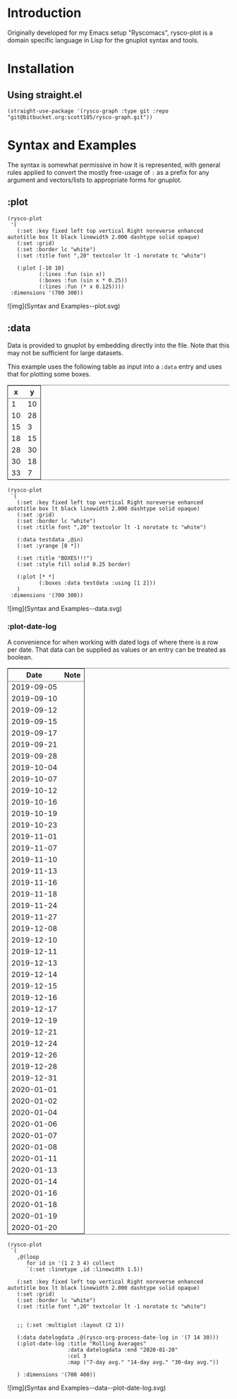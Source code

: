 

# Introduction

Originally developed for my Emacs setup "Ryscomacs", rysco-plot is a domain specific language in Lisp for the gnuplot syntax and tools.


# Installation


## Using straight.el

    (straight-use-package '(rysco-graph :type git :repo "git@bitbucket.org:scott105/rysco-graph.git"))


# Syntax and Examples

The syntax is somewhat permissive in how it is represented, with general rules applied to convert the mostly free-usage of `:` as a prefix for any argument and vectors/lists to appropriate forms for gnuplot.


## :plot

    (rysco-plot
     '(
       (:set :key fixed left top vertical Right noreverse enhanced autotitle box lt black linewidth 2.000 dashtype solid opaque)
       (:set :grid)
       (:set :border lc "white")
       (:set :title font ",20" textcolor lt -1 norotate tc "white")

       (:plot [-10 10]
              (:lines :fun (sin x))
              (:boxes :fun (sin x * 0.25))
              (:lines :fun (* x 0.125))))
     :dimensions '(700 300))

![img](Syntax and Examples--plot.svg)


## :data

Data is provided to gnuplot by embedding directly into the file. Note that this may not be sufficient for large datasets.

This example uses the following table as input into a `:data` entry and uses that for plotting some boxes.

<table id="org939c711" border="2" cellspacing="0" cellpadding="6" rules="groups" frame="hsides">


<colgroup>
<col  class="org-right" />

<col  class="org-right" />
</colgroup>
<thead>
<tr>
<th scope="col" class="org-right">x</th>
<th scope="col" class="org-right">y</th>
</tr>
</thead>

<tbody>
<tr>
<td class="org-right">1</td>
<td class="org-right">10</td>
</tr>


<tr>
<td class="org-right">10</td>
<td class="org-right">28</td>
</tr>


<tr>
<td class="org-right">15</td>
<td class="org-right">3</td>
</tr>


<tr>
<td class="org-right">18</td>
<td class="org-right">15</td>
</tr>


<tr>
<td class="org-right">28</td>
<td class="org-right">30</td>
</tr>


<tr>
<td class="org-right">30</td>
<td class="org-right">18</td>
</tr>


<tr>
<td class="org-right">33</td>
<td class="org-right">7</td>
</tr>
</tbody>
</table>

    (rysco-plot
     `(
       (:set :key fixed left top vertical Right noreverse enhanced autotitle box lt black linewidth 2.000 dashtype solid opaque)
       (:set :grid)
       (:set :border lc "white")
       (:set :title font ",20" textcolor lt -1 norotate tc "white")
    
       (:data testdata ,@in)
       (:set :yrange [0 *])
    
       (:set :title "BOXES!!!")
       (:set :style fill solid 0.25 border)
    
       (:plot [* *]
              (:boxes :data testdata :using [1 2]))
       )
     :dimensions '(700 300))

![img](Syntax and Examples--data.svg)


### :plot-date-log

A convenience for when working with dated logs of where there is a row per date.
That data can be supplied as values or an entry can be treated as boolean.

<table id="orgac000fa" border="2" cellspacing="0" cellpadding="6" rules="groups" frame="hsides">


<colgroup>
<col  class="org-right" />

<col  class="org-left" />
</colgroup>
<thead>
<tr>
<th scope="col" class="org-right">Date</th>
<th scope="col" class="org-left">Note</th>
</tr>
</thead>

<tbody>
<tr>
<td class="org-right">2019-09-05</td>
<td class="org-left">&#xa0;</td>
</tr>


<tr>
<td class="org-right">2019-09-10</td>
<td class="org-left">&#xa0;</td>
</tr>


<tr>
<td class="org-right">2019-09-12</td>
<td class="org-left">&#xa0;</td>
</tr>


<tr>
<td class="org-right">2019-09-15</td>
<td class="org-left">&#xa0;</td>
</tr>


<tr>
<td class="org-right">2019-09-17</td>
<td class="org-left">&#xa0;</td>
</tr>


<tr>
<td class="org-right">2019-09-21</td>
<td class="org-left">&#xa0;</td>
</tr>


<tr>
<td class="org-right">2019-09-28</td>
<td class="org-left">&#xa0;</td>
</tr>


<tr>
<td class="org-right">2019-10-04</td>
<td class="org-left">&#xa0;</td>
</tr>


<tr>
<td class="org-right">2019-10-07</td>
<td class="org-left">&#xa0;</td>
</tr>


<tr>
<td class="org-right">2019-10-12</td>
<td class="org-left">&#xa0;</td>
</tr>


<tr>
<td class="org-right">2019-10-16</td>
<td class="org-left">&#xa0;</td>
</tr>


<tr>
<td class="org-right">2019-10-19</td>
<td class="org-left">&#xa0;</td>
</tr>


<tr>
<td class="org-right">2019-10-23</td>
<td class="org-left">&#xa0;</td>
</tr>


<tr>
<td class="org-right">2019-11-01</td>
<td class="org-left">&#xa0;</td>
</tr>


<tr>
<td class="org-right">2019-11-07</td>
<td class="org-left">&#xa0;</td>
</tr>


<tr>
<td class="org-right">2019-11-10</td>
<td class="org-left">&#xa0;</td>
</tr>


<tr>
<td class="org-right">2019-11-13</td>
<td class="org-left">&#xa0;</td>
</tr>


<tr>
<td class="org-right">2019-11-16</td>
<td class="org-left">&#xa0;</td>
</tr>


<tr>
<td class="org-right">2019-11-18</td>
<td class="org-left">&#xa0;</td>
</tr>


<tr>
<td class="org-right">2019-11-24</td>
<td class="org-left">&#xa0;</td>
</tr>


<tr>
<td class="org-right">2019-11-27</td>
<td class="org-left">&#xa0;</td>
</tr>


<tr>
<td class="org-right">2019-12-08</td>
<td class="org-left">&#xa0;</td>
</tr>


<tr>
<td class="org-right">2019-12-10</td>
<td class="org-left">&#xa0;</td>
</tr>


<tr>
<td class="org-right">2019-12-11</td>
<td class="org-left">&#xa0;</td>
</tr>


<tr>
<td class="org-right">2019-12-13</td>
<td class="org-left">&#xa0;</td>
</tr>


<tr>
<td class="org-right">2019-12-14</td>
<td class="org-left">&#xa0;</td>
</tr>


<tr>
<td class="org-right">2019-12-15</td>
<td class="org-left">&#xa0;</td>
</tr>


<tr>
<td class="org-right">2019-12-16</td>
<td class="org-left">&#xa0;</td>
</tr>


<tr>
<td class="org-right">2019-12-17</td>
<td class="org-left">&#xa0;</td>
</tr>


<tr>
<td class="org-right">2019-12-19</td>
<td class="org-left">&#xa0;</td>
</tr>


<tr>
<td class="org-right">2019-12-21</td>
<td class="org-left">&#xa0;</td>
</tr>


<tr>
<td class="org-right">2019-12-24</td>
<td class="org-left">&#xa0;</td>
</tr>


<tr>
<td class="org-right">2019-12-26</td>
<td class="org-left">&#xa0;</td>
</tr>


<tr>
<td class="org-right">2019-12-28</td>
<td class="org-left">&#xa0;</td>
</tr>


<tr>
<td class="org-right">2019-12-31</td>
<td class="org-left">&#xa0;</td>
</tr>


<tr>
<td class="org-right">2020-01-01</td>
<td class="org-left">&#xa0;</td>
</tr>


<tr>
<td class="org-right">2020-01-02</td>
<td class="org-left">&#xa0;</td>
</tr>


<tr>
<td class="org-right">2020-01-04</td>
<td class="org-left">&#xa0;</td>
</tr>


<tr>
<td class="org-right">2020-01-06</td>
<td class="org-left">&#xa0;</td>
</tr>


<tr>
<td class="org-right">2020-01-07</td>
<td class="org-left">&#xa0;</td>
</tr>


<tr>
<td class="org-right">2020-01-08</td>
<td class="org-left">&#xa0;</td>
</tr>


<tr>
<td class="org-right">2020-01-11</td>
<td class="org-left">&#xa0;</td>
</tr>


<tr>
<td class="org-right">2020-01-13</td>
<td class="org-left">&#xa0;</td>
</tr>


<tr>
<td class="org-right">2020-01-14</td>
<td class="org-left">&#xa0;</td>
</tr>


<tr>
<td class="org-right">2020-01-16</td>
<td class="org-left">&#xa0;</td>
</tr>


<tr>
<td class="org-right">2020-01-18</td>
<td class="org-left">&#xa0;</td>
</tr>


<tr>
<td class="org-right">2020-01-19</td>
<td class="org-left">&#xa0;</td>
</tr>


<tr>
<td class="org-right">2020-01-20</td>
<td class="org-left">&#xa0;</td>
</tr>
</tbody>
</table>

    (rysco-plot
     `(
       ,@(loop
          for id in '(1 2 3 4) collect
          `(:set :linetype ,id :linewidth 1.5))
    
       (:set :key fixed left top vertical Right noreverse enhanced autotitle box lt black linewidth 2.000 dashtype solid opaque)
       (:set :grid)
       (:set :border lc "white")
       (:set :title font ",20" textcolor lt -1 norotate tc "white")
    
    
       ;; (:set :multiplot :layout (2 1))
    
       (:data datelogdata ,@(rysco-org-process-date-log in '(7 14 30)))
       (:plot-date-log :title "Rolling Averages"
                       :data datelogdata :end "2020-01-20"
                       :col 3
                       :map ("7-day avg." "14-day avg." "30-day avg."))
    
       ) :dimensions '(700 400))

![img](Syntax and Examples--data--plot-date-log.svg)

